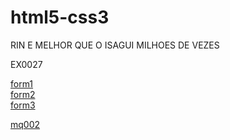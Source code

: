 # html5-css3
 RIN E MELHOR QUE O ISAGUI MILHOES DE VEZES 

 EX0027
 
<a href="ex0027/form1.html">form1</a>
<br>
<a href="ex0027/form2.html">form2</a>
<br>
<a href="ex0027/form3.html">form3</a>

<a href="ex0028/mq002.html">mq002</a>